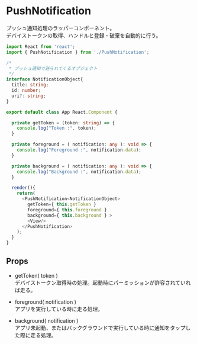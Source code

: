 # PushNotification
プッシュ通知処理のラッパーコンポーネント。  
デバイストークンの取得、ハンドルと登録・破棄を自動的に行う。  

```ts
import React from 'react';
import { PushNotification } from './PushNotification';

/*
 * プッシュ通知で送られてくるオブジェクト
 */
interface NotificationObject{
  title: string;
  id: number;
  uri?: string;
}

export default class App React.Component {

  private getToken = (token: string) => {
    console.log("Token :", token);
  }

  private foreground = ( notification: any ): void => {
    console.log("Foreground :", notification.data);
  }

  private background = ( notification: any ): void => {
    console.log("Background :", notification.data);
  }

  render(){
    return(
      <PushNotification<NotificationObject>
        getToken={ this.getToken }
        foreground={ this.foreground }
        background={ this.background } >
        <View/>
      </PushNotification>
    );
  }
}
```

## Props
* getToken( token )  
デバイストークン取得時の処理。起動時にパーミッションが許容されていれば走る。

* foreground( notification )  
アプリを実行している時に走る処理。  

* background( notification )  
アプリ未起動、またはバックグラウンドで実行している時に通知をタップした際に走る処理。